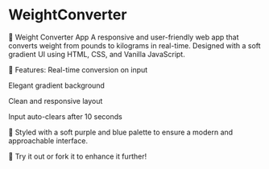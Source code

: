# WeightConverter


💪 Weight Converter App
A responsive and user-friendly web app that converts weight from pounds to kilograms in real-time. Designed with a soft gradient UI using HTML, CSS, and Vanilla JavaScript.

🚀 Features:
Real-time conversion on input

Elegant gradient background

Clean and responsive layout

Input auto-clears after 10 seconds

🎨 Styled with a soft purple and blue palette to ensure a modern and approachable interface.

📁 Try it out or fork it to enhance it further!
